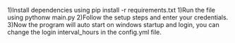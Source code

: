 1)Install dependencies using pip install -r requirements.txt
1)Run the file using pythonw main.py
2)Follow the setup steps and enter your credentials.
3)Now the program will auto start on windows startup and login, you can change the login interval_hours in the config.yml file.